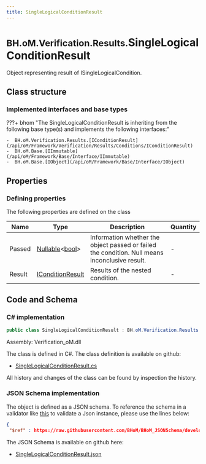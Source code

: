 ```yaml
---
title: SingleLogicalConditionResult
---
```


# <small>BH.oM.Verification.Results.</small>**SingleLogicalConditionResult**

Object representing result of ISingleLogicalCondition.

## Class structure

### Implemented interfaces and base types

???+ bhom "The SingleLogicalConditionResult is inheriting from the following base type(s) and implements the following interfaces:"

    -  BH.oM.Verification.Results.[IConditionResult](/api/oM/Framework/Verification/Results/Conditions/IConditionResult)
    -  BH.oM.Base.[IImmutable](/api/oM/Framework/Base/Interface/IImmutable)
    -  BH.oM.Base.[IObject](/api/oM/Framework/Base/Interface/IObject)


## Properties



### Defining properties

The following properties are defined on the class

| Name             | Type             | Description      | Quantity         |
|------------------|------------------|------------------|------------------|
| Passed | [Nullable](https://learn.microsoft.com/en-us/dotnet/api/System.Nullable-1?view=netstandard-2.0)&lt;[bool](https://learn.microsoft.com/en-us/dotnet/api/System.Boolean?view=netstandard-2.0)&gt; | Information whether the object passed or failed the condition. Null means inconclusive result. | - |
| Result | [IConditionResult](/api/oM/Framework/Verification/Results/Conditions/IConditionResult) | Results of the nested condition. | - |


## Code and Schema

### C# implementation

``` C# title="C#"
public class SingleLogicalConditionResult : BH.oM.Verification.Results.IConditionResult, BH.oM.Base.IImmutable, BH.oM.Base.IObject
```

Assembly: Verification_oM.dll

The class is defined in C#. The class definition is available on github:

- [SingleLogicalConditionResult.cs](https://github.com/BHoM/BHoM/blob/develop/Verification_oM/Results\Conditions\SingleLogicalConditionResult.cs)

All history and changes of the class can be found by inspection the history.
### JSON Schema implementation

The object is defined as a JSON schema. To reference the schema in a validator like [this](https://www.jsonschemavalidator.net/) to validate a Json instance, please use the lines below:

``` json title="JSON Schema"
{
 "$ref" : https://raw.githubusercontent.com/BHoM/BHoM_JSONSchema/develop/Verification_oM/Results/SingleLogicalConditionResult.json}
```

The JSON Schema is available on github here:

- [SingleLogicalConditionResult.json](https://github.com/BHoM/BHoM_JSONSchema/blob/develop/Verification_oM/Results/SingleLogicalConditionResult.json)
